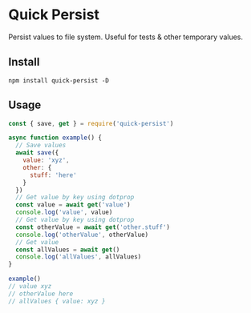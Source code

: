 # Quick Persist

Persist values to file system. Useful for tests & other temporary values.

## Install

```
npm install quick-persist -D
```

## Usage

```js
const { save, get } = require('quick-persist')

async function example() {
  // Save values
  await save({
    value: 'xyz',
    other: {
      stuff: 'here'
    }
  })
  // Get value by key using dotprop
  const value = await get('value')
  console.log('value', value)
  // Get value by key using dotprop
  const otherValue = await get('other.stuff')
  console.log('otherValue', otherValue)
  // Get value
  const allValues = await get()
  console.log('allValues', allValues)
}

example()
// value xyz
// otherValue here
// allValues { value: xyz }
```
